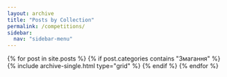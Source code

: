 ```yaml
---
layout: archive
title: "Posts by Collection"
permalink: /competitions/
sidebar:
  nav: "sidebar-menu"
---
```


<div class="grid__wrapper">
  {% for post in site.posts %}
    {% if post.categories contains "Змагання" %}
      {% include archive-single.html type="grid" %}
    {% endif %}
  {% endfor %}
</div>

